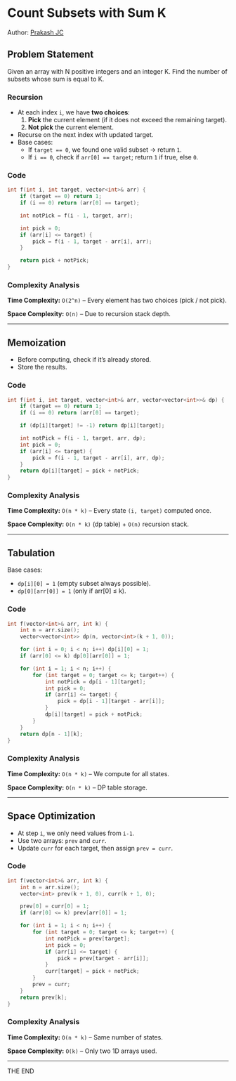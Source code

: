 # Count Subsets with Sum K

Author: [Prakash JC](https://prakash079513.github.io)

## Problem Statement

Given an array with N positive integers and an integer K. Find the number of subsets whose sum is equal to K.

### Recursion

- At each index `i`, we have **two choices**:
  1. **Pick** the current element (if it does not exceed the remaining target).
  2. **Not pick** the current element.
- Recurse on the next index with updated target.
- Base cases:
  - If `target == 0`, we found one valid subset → return `1`.
  - If `i == 0`, check if `arr[0] == target`; return `1` if true, else `0`.

### Code

```cpp
int f(int i, int target, vector<int>& arr) {
    if (target == 0) return 1;
    if (i == 0) return (arr[0] == target);

    int notPick = f(i - 1, target, arr);

    int pick = 0;
    if (arr[i] <= target) {
        pick = f(i - 1, target - arr[i], arr);
    }

    return pick + notPick;
}
```

### Complexity Analysis

**Time Complexity:** `O(2^n)` – Every element has two choices (pick / not pick).

**Space Complexity:** `O(n)` – Due to recursion stack depth.

---

## Memoization

- Before computing, check if it’s already stored.
- Store the results.

### Code

```cpp
int f(int i, int target, vector<int>& arr, vector<vector<int>>& dp) {
    if (target == 0) return 1;
    if (i == 0) return (arr[0] == target);

    if (dp[i][target] != -1) return dp[i][target];

    int notPick = f(i - 1, target, arr, dp);
    int pick = 0;
    if (arr[i] <= target) {
        pick = f(i - 1, target - arr[i], arr, dp);
    }
    return dp[i][target] = pick + notPick;
}
```

### Complexity Analysis

**Time Complexity:** `O(n * k)` – Every state `(i, target)` computed once.

**Space Complexity:** `O(n * k)` (dp table) + `O(n)` recursion stack.

---

## Tabulation

Base cases:

- `dp[i][0] = 1` (empty subset always possible).
- `dp[0][arr[0]] = 1` (only if arr[0] ≤ k).

### Code

```cpp
int f(vector<int>& arr, int k) {
    int n = arr.size();
    vector<vector<int>> dp(n, vector<int>(k + 1, 0));

    for (int i = 0; i < n; i++) dp[i][0] = 1;
    if (arr[0] <= k) dp[0][arr[0]] = 1;

    for (int i = 1; i < n; i++) {
        for (int target = 0; target <= k; target++) {
            int notPick = dp[i - 1][target];
            int pick = 0;
            if (arr[i] <= target) {
                pick = dp[i - 1][target - arr[i]];
            }
            dp[i][target] = pick + notPick;
        }
    }
    return dp[n - 1][k];
}
```

### Complexity Analysis

**Time Complexity:** `O(n * k)` – We compute for all states.

**Space Complexity:** `O(n * k)` – DP table storage.

---

## Space Optimization

- At step `i`, we only need values from `i-1`.
- Use two arrays: `prev` and `curr`.
- Update `curr` for each target, then assign `prev = curr`.

### Code

```cpp
int f(vector<int>& arr, int k) {
    int n = arr.size();
    vector<int> prev(k + 1, 0), curr(k + 1, 0);

    prev[0] = curr[0] = 1;
    if (arr[0] <= k) prev[arr[0]] = 1;

    for (int i = 1; i < n; i++) {
        for (int target = 0; target <= k; target++) {
            int notPick = prev[target];
            int pick = 0;
            if (arr[i] <= target) {
                pick = prev[target - arr[i]];
            }
            curr[target] = pick + notPick;
        }
        prev = curr;
    }
    return prev[k];
}
```

### Complexity Analysis

**Time Complexity:** `O(n * k)` – Same number of states.

**Space Complexity:** `O(k)` – Only two 1D arrays used.

---

THE END
